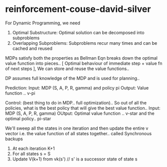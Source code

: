 # reinforcement-couse-david-silver

For Dynamic Programming, we need
1. Optimal Substructure: Optimal solution can be decomposed into subproblems
2. Overlapping Subproblems: Subproblems recur many times and can be cached and reused

MDPs satisfy both the properties as Bellman Eqn breaks down the optimal value function into pieces.. [ Optimal behaviour of immediate step + value fn of next steps ], We can store and reuse the value functions.. 

DP assumes full knowledge of the MDP and is used for planning..

Prediction:
Input: MDP (S, A, P, R, gamma) and policy pi
Output: Value function .. v-pi

Control: (best thing to do in MDP.. full optimization).. So out of all the policies, what is the best policy that will give the best value function..
Input: MDP (S, A, P, R, gamma)
OUtput: Optimal value function .. v-star and the optimal policy.. pi-star


We'll sweep all the states in one iteration and then update the entire v vector i.e. the value function of all states together.. called Synchronous backups
1. At each iteration K+1
2. For all states s = S
3. Update V(k+1) from vk(s') // s' is a successor state of state s
